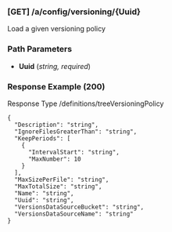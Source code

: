 






### [GET] /a/config/versioning/{Uuid}  
Load a given versioning policy  


### Path Parameters

 - **Uuid** (_string, required_) 




### Response Example (200)
Response Type /definitions/treeVersioningPolicy

```
{
  "Description": "string",
  "IgnoreFilesGreaterThan": "string",
  "KeepPeriods": [
    {
      "IntervalStart": "string",
      "MaxNumber": 10
    }
  ],
  "MaxSizePerFile": "string",
  "MaxTotalSize": "string",
  "Name": "string",
  "Uuid": "string",
  "VersionsDataSourceBucket": "string",
  "VersionsDataSourceName": "string"
}
```


